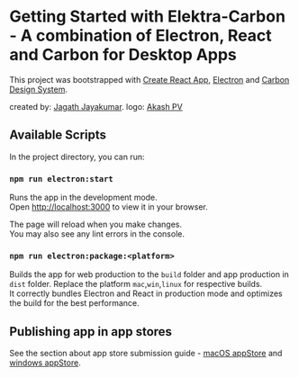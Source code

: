 # Getting Started with Elektra-Carbon - A combination of Electron, React and Carbon for Desktop Apps

This project was bootstrapped with [Create React App](https://github.com/facebook/create-react-app), [Electron](https://www.electronjs.org/docs/latest/tutorial/quick-start) and [Carbon Design System](https://react.carbondesignsystem.com/).

created by: [Jagath Jayakumar](https://github.com/jagathgj).
logo: [Akash PV](http://creatormonk.com/)

## Available Scripts

In the project directory, you can run:

### `npm run electron:start`

Runs the app in the development mode.\
Open [http://localhost:3000](http://localhost:3000) to view it in your browser.

The page will reload when you make changes.\
You may also see any lint errors in the console.

### `npm run electron:package:<platform>`

Builds the app for web production to the `build` folder and app production in `dist` folder. Replace the platform `mac`,`win`,`linux` for respective builds.\
It correctly bundles Electron and React in production mode and optimizes the build for the best performance.

## Publishing app in app stores

See the section about app store submission guide - [macOS appStore](https://www.electronjs.org/docs/latest/tutorial/mac-app-store-submission-guide) and [windows appStore](https://www.electronjs.org/docs/latest/tutorial/windows-store-guide).
